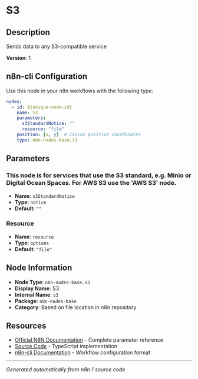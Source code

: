 # S3

## Description

Sends data to any S3-compatible service

**Version**: 1

## n8n-cli Configuration

Use this node in your n8n workflows with the following type:

```yaml
nodes:
  - id: ${unique-node-id}
    name: S3
    parameters:
      s3StandardNotice: ""
      resource: "file"
    position: [x, y]  # Canvas position coordinates
    type: n8n-nodes-base.s3
```

## Parameters

### This node is for services that use the S3 standard, e.g. Minio or Digital Ocean Spaces. For AWS S3 use the 'AWS S3' node.

- **Name**: `s3StandardNotice`
- **Type**: `notice`
- **Default**: `""`

### Resource

- **Name**: `resource`
- **Type**: `options`
- **Default**: `"file"`


## Node Information

- **Node Type**: `n8n-nodes-base.s3`
- **Display Name**: S3
- **Internal Name**: `s3`
- **Package**: `n8n-nodes-base`
- **Category**: Based on file location in n8n repository

## Resources

- [Official N8N Documentation](https://docs.n8n.io/integrations/builtin/app-nodes/n8n-nodes-base.s3/) - Complete parameter reference
- [Source Code](https://github.com/n8n-io/n8n/blob/master/packages/nodes-base/nodes/S3/S3.node.ts) - TypeScript implementation
- [n8n-cli Documentation](https://github.com/edenreich/n8n-cli) - Workflow configuration format

---
*Generated automatically from n8n 1 source code*
